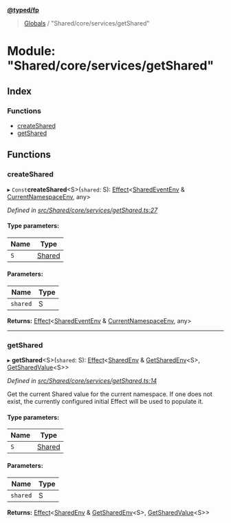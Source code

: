**[@typed/fp](../README.md)**

> [Globals](../globals.md) / "Shared/core/services/getShared"

# Module: "Shared/core/services/getShared"

## Index

### Functions

* [createShared](_shared_core_services_getshared_.md#createshared)
* [getShared](_shared_core_services_getshared_.md#getshared)

## Functions

### createShared

▸ `Const`**createShared**\<S>(`shared`: S): [Effect](_effect_effect_.effect.md)\<[SharedEventEnv](../interfaces/_shared_core_events_sharedeventenv_.sharedeventenv.md) & [CurrentNamespaceEnv](../interfaces/_shared_core_services_currentnamespaceenv_.currentnamespaceenv.md), any>

*Defined in [src/Shared/core/services/getShared.ts:27](https://github.com/TylorS/typed-fp/blob/f27ba3e/src/Shared/core/services/getShared.ts#L27)*

#### Type parameters:

Name | Type |
------ | ------ |
`S` | [Shared](_shared_core_model_shared_.shared.md) |

#### Parameters:

Name | Type |
------ | ------ |
`shared` | S |

**Returns:** [Effect](_effect_effect_.effect.md)\<[SharedEventEnv](../interfaces/_shared_core_events_sharedeventenv_.sharedeventenv.md) & [CurrentNamespaceEnv](../interfaces/_shared_core_services_currentnamespaceenv_.currentnamespaceenv.md), any>

___

### getShared

▸ **getShared**\<S>(`shared`: S): [Effect](_effect_effect_.effect.md)\<[SharedEnv](../interfaces/_shared_core_services_sharedenv_.sharedenv.md) & [GetSharedEnv](_shared_core_model_shared_.md#getsharedenv)\<S>, [GetSharedValue](_shared_core_model_shared_.md#getsharedvalue)\<S>>

*Defined in [src/Shared/core/services/getShared.ts:14](https://github.com/TylorS/typed-fp/blob/f27ba3e/src/Shared/core/services/getShared.ts#L14)*

Get the current Shared value for the current namespace. If one does not exist,
the currently configured initial Effect will be used to populate it.

#### Type parameters:

Name | Type |
------ | ------ |
`S` | [Shared](_shared_core_model_shared_.shared.md) |

#### Parameters:

Name | Type |
------ | ------ |
`shared` | S |

**Returns:** [Effect](_effect_effect_.effect.md)\<[SharedEnv](../interfaces/_shared_core_services_sharedenv_.sharedenv.md) & [GetSharedEnv](_shared_core_model_shared_.md#getsharedenv)\<S>, [GetSharedValue](_shared_core_model_shared_.md#getsharedvalue)\<S>>
